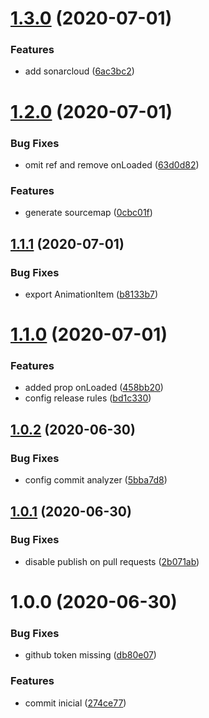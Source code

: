 # [1.3.0](https://github.com/rafaelnsantos/react-lottie/compare/v1.2.0...v1.3.0) (2020-07-01)


### Features

* add sonarcloud ([6ac3bc2](https://github.com/rafaelnsantos/react-lottie/commit/6ac3bc259148359ec5ce8ff2e5b2d470c5c43c20))

# [1.2.0](https://github.com/rafaelnsantos/react-lottie/compare/v1.1.1...v1.2.0) (2020-07-01)


### Bug Fixes

* omit ref and remove onLoaded ([63d0d82](https://github.com/rafaelnsantos/react-lottie/commit/63d0d82d300902907f9c79e5eca874d5ca32b6f0))


### Features

* generate sourcemap ([0cbc01f](https://github.com/rafaelnsantos/react-lottie/commit/0cbc01f0680b4f82269e8951490118fde97d5cee))

## [1.1.1](https://github.com/rafaelnsantos/react-lottie/compare/v1.1.0...v1.1.1) (2020-07-01)


### Bug Fixes

* export AnimationItem ([b8133b7](https://github.com/rafaelnsantos/react-lottie/commit/b8133b71ae5b7a71ab4e90dd8a08edfff4c0175c))

# [1.1.0](https://github.com/rafaelnsantos/react-lottie/compare/v1.0.2...v1.1.0) (2020-07-01)


### Features

* added prop onLoaded ([458bb20](https://github.com/rafaelnsantos/react-lottie/commit/458bb207d1108fb0ba45c0742f2ca2b2a2993ce8))
* config release rules ([bd1c330](https://github.com/rafaelnsantos/react-lottie/commit/bd1c330f0380824f0a5920b69adf60eeb2fda7a4))

## [1.0.2](https://github.com/rafaelnsantos/react-lottie/compare/v1.0.1...v1.0.2) (2020-06-30)


### Bug Fixes

* config commit analyzer ([5bba7d8](https://github.com/rafaelnsantos/react-lottie/commit/5bba7d8be95cb35df6287b2849c417f2a5914264))

## [1.0.1](https://github.com/rafaelnsantos/react-lottie/compare/v1.0.0...v1.0.1) (2020-06-30)


### Bug Fixes

* disable publish on pull requests ([2b071ab](https://github.com/rafaelnsantos/react-lottie/commit/2b071ab7f90d1ecd4d9d140ceeb533aa3985727c))

# 1.0.0 (2020-06-30)


### Bug Fixes

* github token missing ([db80e07](https://github.com/rafaelnsantos/react-lottie/commit/db80e0788d59208331260341c7a31712103f253d))


### Features

* commit inicial ([274ce77](https://github.com/rafaelnsantos/react-lottie/commit/274ce77c3ad4e5b316b27d947b62395d5e461e63))
